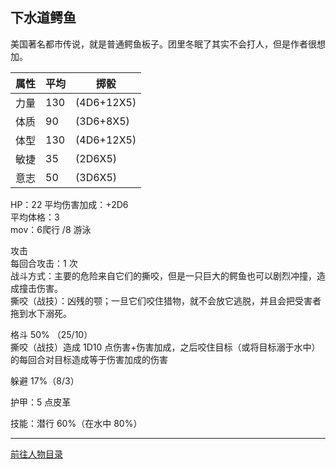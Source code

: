 
## 下水道鳄鱼

美国著名都市传说，就是普通鳄鱼板子。团里冬眠了其实不会打人，但是作者很想加。

属性 |平均| 掷骰
-|-|-|
力量 |130| (4D6+12X5)
体质 |90 |(3D6+8X5)
体型 |130| (4D6+12X5)
敏捷| 35 |(2D6X5)
意志 |50| (3D6X5)

HP：22
平均伤害加成：+2D6  
平均体格：3  
mov：6爬行 /8 游泳  

攻击  
每回合攻击：1 次  
战斗方式：主要的危险来自它们的撕咬，但是一只巨大的鳄鱼也可以剧烈冲撞，造成撞击伤害。  
撕咬（战技）：凶残的颚；一旦它们咬住猎物，就不会放它逃脱，并且会把受害者拖到水下溺死。  

格斗 50% （25/10）  
撕咬（战技）造成 1D10 点伤害+伤害加成，之后咬住目标（或将目标溺于水中）的每回合对目标造成等于伤害加成的伤害  

躲避 17%（8/3）

护甲：5 点皮革

技能：潜行 60%（在水中 80%）


---

[前往人物目录](../人物目录.md)
